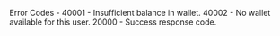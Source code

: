 Error Codes -
40001 - Insufficient balance in wallet.
40002 - No wallet available for this user.
20000 - Success response code.